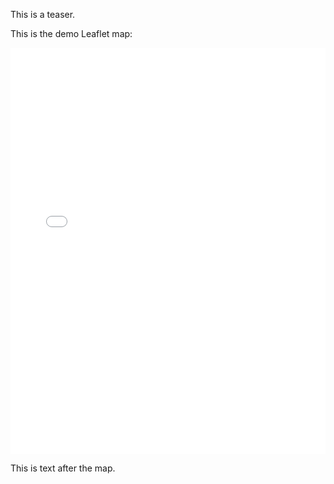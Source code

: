 <!--
.. title: iFrame Test
.. slug: iframe-test-md
.. date: 2020-10-22 16:36:20 UTC-04:00
.. tags: 
.. category: 
.. link: 
.. description: 
.. type: text
.. author: Philip Griffith
.. status: draft
-->

This is a teaser.

<!-- TEASER_END -->

This is the demo Leaflet map:

<iframe src="/maps/leaflet_demo.html" height="650px" width="100%" frameborder="0" scrolling="no"> </iframe>

This is text after the map.
